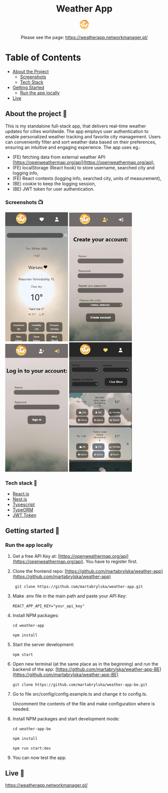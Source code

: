 <div align="center">
  <h1>Weather App</h1>  <img src="https://raw.githubusercontent.com/martabrylska/weather-app/main/public/logo2.png" alt="logo"/>
<p>Please see the page: <a href="https://weatherapp.networkmanager.pl/">https://weatherapp.networkmanager.pl/</a></p>
</div>

# Table of Contents

- [About the Project](#about-the-project-🎉)
    - [Screenshots](#screenshots-📺)
    - [Tech Stack](#tech-stack-🔧)
- [Getting Started](#getting-started-🚀)
    - [Run the app locally](#run-the-app-locally)
- [Live](#live-📍)

## About the project 🎉

This is my standalone full-stack app, that delivers real-time weather updates for cities worldwide. The app employs user
authentication to enable personalized weather tracking and favorite city management. Users can conveniently filter and
sort weather data based on their preferences, ensuring an intuitive and engaging experience. The app uses eg.:

- (FE) fetching data from external weather API: [https://openweathermap.org/api](https://openweathermap.org/api),
- (FE) localStorage (React hook) to store username, searched city and logging info,
- (FE) React contexts (logging info, searched city, units of measurement),
- (BE) cookie to keep the logging session,
- (BE) JWT token for user authentication.

### Screenshots 📺

<div>
  <img src="https://raw.githubusercontent.com/martabrylska/weather-app/main/public/app-screens/home.JPG" alt="home page" width="200px" height="auto"/>
  <img src="https://raw.githubusercontent.com/martabrylska/weather-app/main/public/app-screens/register.JPG" alt="register view" width="200px" height="auto"/>
  <img src="https://raw.githubusercontent.com/martabrylska/weather-app/main/public/app-screens/login.JPG" alt="login view" width="200px" height="auto"/>
  <img src="https://raw.githubusercontent.com/martabrylska/weather-app/main/public/app-screens/favorites.JPG" alt="favorites view" width="200px" height="auto"/>
</div>

### Tech stack 🔧

  <ul>
    <li><a href="https://react.dev/">React.js</a></li>
    <li><a href="https://nestjs.com/">Nest.js</a></li>
    <li><a href="https://www.typescriptlang.org/">Typescript</a></li>
    <li><a href="https://typeorm.io/">TypeORM</a></li>
    <li><a href="https://jwt.io/">JWT Token</a></li>
  </ul>

## Getting started 🚀

### Run the app locally

1. Get a free API Key at: [https://openweathermap.org/api](https://openweathermap.org/api).
   You have to register first.
2. Clone the frontend repo: [https://github.com/martabrylska/weather-app](https://github.com/martabrylska/weather-app)

   ` git clone https://github.com/martabrylska/weather-app.git`

3. Make .env file in the main path and paste your API Key:

   `REACT_APP_API_KEY="your_api_key"`

4. Install NPM packages:

   `cd weather-app`

   `npm install`

5. Start the server development:

   `npm start`

6. Open new terminal (at the same place as in the beginning) and run the backend of the
   app: [https://github.com/martabrylska/weather-app-BE](https://github.com/martabrylska/weather-app-BE)

   `git clone https://github.com/martabrylska/weather-app-be.git`

7. Go to file src/config/config.example.ts and change it to config.ts.

   Uncomment the contents of the file and make configuration where is needed.

8. Install NPM packages and start development mode:

   `cd weather-app-be`

   `npm install`

   `npm run start:dev`

9. You can now test the app.

## Live 📍

<p><a href="https://weatherapp.networkmanager.pl/">https://weatherapp.networkmanager.pl/</a></p>
